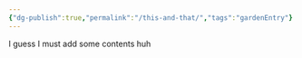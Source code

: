 ```yaml
---
{"dg-publish":true,"permalink":"/this-and-that/","tags":"gardenEntry"}
---
```



I guess I must add some contents huh